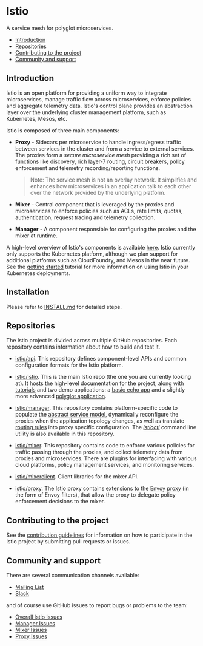 # Istio
A service mesh for polyglot microservices.

- [Introduction](#introduction)
- [Repositories](#repositories)
- [Contributing to the project](#contributing-to-the-project)
- [Community and support](#community-and-support)

## Introduction

Istio is an open platform for providing a uniform way to integrate
microservices, manage traffic flow across microservices, enforce policies
and aggregate telemetry data. Istio's control plane provides an abstraction
layer over the underlying cluster management platform, such as Kubernetes,
Mesos, etc.

Istio is composed of three main components:

* **Proxy** - Sidecars per microservice to handle ingress/egress traffic
   between services in the cluster and from a service to external
   services. The proxies form a _secure microservice mesh_ providing a rich
   set of functions like discovery, rich layer-7 routing, circuit breakers,
   policy enforcement and telemetry recording/reporting
   functions.

  >  Note: The service mesh is not an overlay network. It
  >  simplifies and enhances how microservices in an application talk to each
  >  other over the network provided by the underlying platform.

* **Mixer** - Central component that is leveraged by the proxies and microservices
   to enforce policies such as ACLs, rate limits, quotas, authentication, request
   tracing and telemetry collection.

* **Manager** - A component responsible for configuring the
  proxies and the mixer at runtime.

     
A high-level overview of Istio's components is available
[here](https://istio.io/docs/guides/index.html). Istio currently only supports the Kubernetes
platform, although we plan support for additional platforms such as
CloudFoundry, and Mesos in the near future. See the
[getting started](doc/getting-started.md) tutorial for more information on
using Istio in your Kubernetes deployments.

## Installation

Please refer to [INSTALL.md](INSTALL.md) for detailed steps.

## Repositories

The Istio project is divided across multiple GitHub repositories. Each
repository contains information about how to build and test it.

- [istio/api](https://github.com/istio/api). This repository defines
component-level APIs and common configuration formats for the Istio platform.

- [istio/istio](README.md). This is the main Istio repo (the one you are
currently looking at). It hosts the high-level documentation for the
project, along with [tutorials](doc/getting-started.md) and two demo
applications: a [basic echo app](demos/apps/simple_echo_app) and a slightly
more advanced [polyglot application](demos/apps/bookinfo).

- [istio/manager](https://github.com/istio/manager). This repository
contains platform-specific code to populate the
[abstract service model](doc/model.md), dynamically reconfigure the proxies
when the application topology changes, as well as translate
[routing rules](doc/rule-dsl.md) into proxy specific configuration.  The
[_istioctl_](doc/istioctl.md) command line utility is also available in
this repository.

- [istio/mixer](https://github.com/istio/mixer). This repository 
contains code to enforce various policies for traffic passing through the
proxies, and collect telemetry data from proxies and microservices. There
are plugins for interfacing with various cloud platforms, policy
management services, and monitoring services.

- [istio/mixerclient](https://github.com/istio/mixerclient). Client libraries
for the mixer API.

- [istio/proxy](https://github.com/istio/proxy). The Istio proxy contains
extensions to the [Envoy proxy](https://github.com/lyft/envoy) (in the form of
Envoy filters), that allow the proxy to delegate policy enforcement
decisions to the mixer.

## Contributing to the project

See the [contribution guidelines](CONTRIBUTING.md) for information on how to
participate in the Istio project by submitting pull requests or issues. 

## Community and support

There are several communication channels available:

- [Mailing List](https://groups.google.com/forum/#!forum/istio-dev)
- [Slack](https://istio-dev.slack.com)

and of course use GitHub issues to report bugs or problems to the team:
 
- [Overall Istio Issues](https://github.com/istio/istio/issues)
- [Manager Issues](https://github.com/istio/manager/issues)
- [Mixer Issues](https://github.com/istio/mixer/issues)
- [Proxy Issues](https://github.com/istio/proxy/issues)
